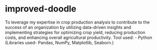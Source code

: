 # improved-doodle
To leverage my expertise in crop production analysis to contribute to the success of an organization by utilizing data-driven insights and implementing strategies for optimizing crop yield, reducing production costs, and enhancing overall agricultural productivity. Tool used: - Python (Libraries used- Pandas, NumPy, Matplotlib, Seaborn.)
